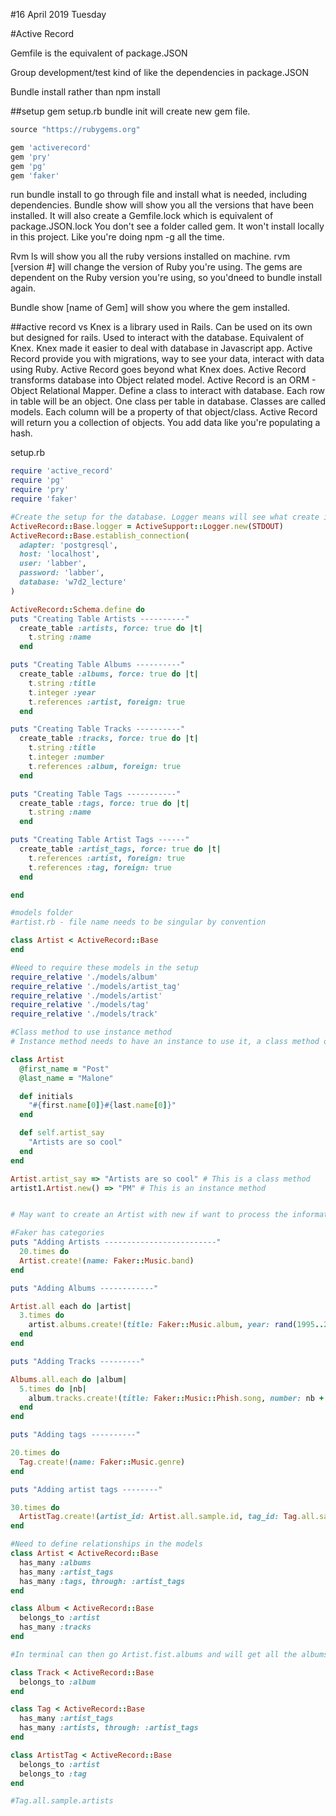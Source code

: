 #16 April 2019 Tuesday

#Active Record

Gemfile is the equivalent of package.JSON

Group development/test kind of like the dependencies in package.JSON

Bundle install rather than npm install

##setup gem
setup.rb
bundle init will create new gem file. 

````ruby
source "https://rubygems.org"

gem 'activerecord'
gem 'pry'
gem 'pg'
gem 'faker'

````
run bundle install to go through file and install what is needed, including dependencies. Bundle show will show you all the versions that have been installed. It will also create a Gemfile.lock which is equivalent of package.JSON.lock
You don't see a folder called gem. It won't install locally in this project. Like you're doing npm -g all the time. 

Rvm ls will show you all the ruby versions installed on machine. rvm [version #] will change the version of Ruby you're using. The gems are dependent on the Ruby version you're using, so you'dneed to bundle install again. 

Bundle show [name of Gem] will show you where the gem installed.

##active record vs Knex
is a library used in Rails. Can be used on its own but designed for rails. Used to interact with the database. Equivalent of Knex. Knex made it easier to deal with database in Javascript app. Active Record provide you with migrations, way to see your data, interact with data using Ruby. 
Active Record goes beyond what Knex does. Active Record transforms database into Object related model.
Active Record is an ORM - Object Relational Mapper. Define a class to interact with database. Each row in table will be an object. One class per table in database. Classes are called models. Each column will be a property of that object/class.
Active Record will return you a collection of objects. You add data like you're populating a hash.

setup.rb
````ruby
require 'active_record'
require 'pg'
require 'pry'
require 'faker'

#Create the setup for the database. Logger means will see what create in terminal
ActiveRecord::Base.logger = ActiveSupport::Logger.new(STDOUT)
ActiveRecord::Base.establish_connection(
  adapter: 'postgresql',
  host: 'localhost',
  user: 'labber',
  password: 'labber', 
  database: 'w7d2_lecture'
)

ActiveRecord::Schema.define do
puts "Creating Table Artists ----------"
  create_table :artists, force: true do |t|
    t.string :name
  end

puts "Creating Table Albums ----------"
  create_table :albums, force: true do |t|
    t.string :title
    t.integer :year
    t.references :artist, foreign: true
  end

puts "Creating Table Tracks ----------"
  create_table :tracks, force: true do |t|
    t.string :title
    t.integer :number
    t.references :album, foreign: true    
  end

puts "Creating Table Tags -----------"
  create_table :tags, force: true do |t|
    t.string :name
  end

puts "Creating Table Artist Tags ------"
  create_table :artist_tags, force: true do |t|
    t.references :artist, foreign: true
    t.references :tag, foreign: true
  end

end

#models folder
#artist.rb - file name needs to be singular by convention

class Artist < ActiveRecord::Base
end

#Need to require these models in the setup
require_relative './models/album'
require_relative './models/artist_tag'
require_relative './models/artist'
require_relative './models/tag'
require_relative './models/track'

#Class method to use instance method
# Instance method needs to have an instance to use it, a class method doesn't. 

class Artist
  @first_name = "Post"
  @last_name = "Malone"

  def initials
    "#{first.name[0]}#{last.name[0]}"
  end

  def self.artist_say
    "Artists are so cool"
  end
end

Artist.artist_say => "Artists are so cool" # This is a class method
artist1.Artist.new() => "PM" # This is an instance method


# May want to create an Artist with new if want to process the information before saving to database. If not would use Artist.create

#Faker has categories
puts "Adding Artists -------------------------"
  20.times do 
  Artist.create!(name: Faker::Music.band)
end

puts "Adding Albums ------------"

Artist.all each do |artist|
  3.times do 
    artist.albums.create!(title: Faker::Music.album, year: rand(1995..2019))
  end
end

puts "Adding Tracks ---------"

Albums.all.each do |album|
  5.times do |nb|
    album.tracks.create!(title: Faker::Music::Phish.song, number: nb + 1)
  end
end

puts "Adding tags ----------"

20.times do
  Tag.create!(name: Faker::Music.genre)
end

puts "Adding artist tags --------"

30.times do
  ArtistTag.create!(artist_id: Artist.all.sample.id, tag_id: Tag.all.sample.id)
end

#Need to define relationships in the models
class Artist < ActiveRecord::Base
  has_many :albums
  has_many :artist_tags
  has_many :tags, through: :artist_tags
end

class Album < ActiveRecord::Base
  belongs_to :artist
  has_many :tracks
end

#In terminal can then go Artist.fist.albums and will get all the albums belonging to the first artist in the database.

class Track < ActiveRecord::Base
  belongs_to :album
end

class Tag < ActiveRecord::Base
  has_many :artist_tags
  has_many :artists, through: :artist_tags
end

class ArtistTag < ActiveRecord::Base
  belongs_to :artist
  belongs_to :tag
end

#Tag.all.sample.artists